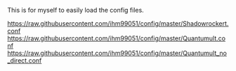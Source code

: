 This is for myself to easily load the config files.

https://raw.githubusercontent.com/ihm99051/config/master/Shadowrockert.conf
https://raw.githubusercontent.com/ihm99051/config/master/Quantumult.conf
https://raw.githubusercontent.com/ihm99051/config/master/Quantumult_no_direct.conf
